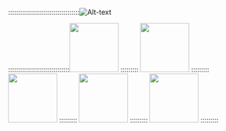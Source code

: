 ::::::::::::::::::::::::::::::::::::![Alt-text](https://media.giphy.com/media/1iqPjXVRQsWArYs7a0/giphy.gif)

:::::::::::::::::::::::::::::::<img src="https://user-images.githubusercontent.com/32182282/150222956-a2b3179e-bd10-43b9-8896-d1522577e79f.png" width="100" height="100" /> ::::::::: <img src="https://user-images.githubusercontent.com/32182282/150223058-ccb8b1d4-43d0-47db-9dff-8dbd43332904.png" width="100" height="100" /> ::::::::: <img src="https://user-images.githubusercontent.com/32182282/150222756-f4e75f9e-4fa8-4f79-8ae2-f034d9fea335.png" width="100" height="100" /> ::::::::: <img src="https://user-images.githubusercontent.com/32182282/150229079-3f5df191-dba1-4c2c-89e5-cce17184bd03.png" width="100" height="100" /> ::::::::: <img src="https://user-images.githubusercontent.com/32182282/150229475-303d4d54-101e-498c-94be-e6bc33c32927.png" width="100" height="100" /> :::::::::





